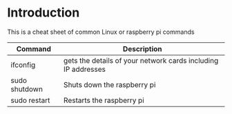 # Introduction

This is a cheat sheet of common Linux or raspberry pi commands


| Command | Description |
|---------|-------------|
| ifconfig | gets the details of your network cards including IP addresses |
| sudo shutdown | Shuts down the raspberry pi |
| sudo restart | Restarts the raspberry pi |

